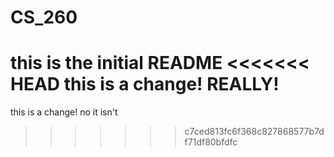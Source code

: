 # CS_260
this is the initial README
<<<<<<< HEAD
this is a change!
REALLY!
=======
this is a change! no it isn't

>>>>>>> c7ced813fc6f368c827868577b7df71df80bfdfc
